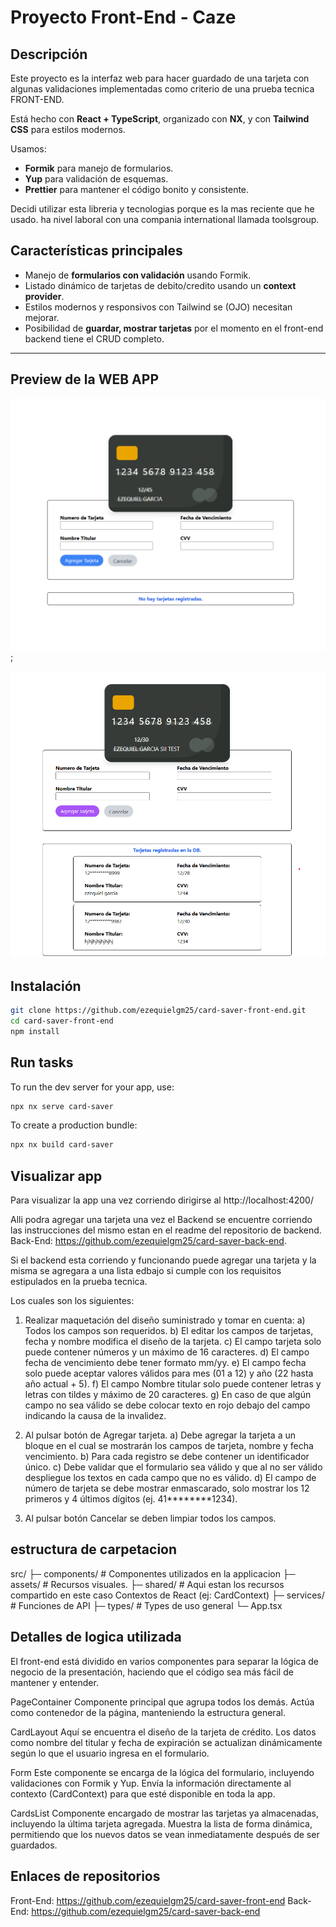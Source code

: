 # Proyecto Front-End - Caze

## Descripción

Este proyecto es la interfaz web para hacer guardado de una tarjeta con algunas validaciones implementadas como criterio de una prueba tecnica FRONT-END.

Está hecho con **React + TypeScript**, organizado con **NX**, y con **Tailwind CSS** para estilos modernos.

Usamos:

- **Formik** para manejo de formularios.
- **Yup** para validación de esquemas.
- **Prettier** para mantener el código bonito y consistente.

Decidi utilizar esta libreria y tecnologias porque es la mas reciente que he usado. ha nivel laboral con una compania international llamada toolsgroup.

## Características principales

- Manejo de **formularios con validación** usando Formik.
- Listado dinámico de tarjetas de debito/credito usando un **context provider**.
- Estilos modernos y responsivos con Tailwind se (OJO) necesitan mejorar.
- Posibilidad de **guardar, mostrar tarjetas** por el momento en el front-end backend tiene el CRUD completo.

---

## Preview de la WEB APP

![Sin Tarjetas](./documentation-assets/empty-list-state.png);

![Con Tarjetas](./documentation-assets/cards-on-list.png)

## Instalación

```bash
git clone https://github.com/ezequielgm25/card-saver-front-end.git
cd card-saver-front-end
npm install
```

## Run tasks

To run the dev server for your app, use:

```sh
npx nx serve card-saver
```

To create a production bundle:

```sh
npx nx build card-saver
```

## Visualizar app

Para visualizar la app una vez corriendo dirigirse al http://localhost:4200/

Alli podra agregar una tarjeta una vez el Backend se encuentre corriendo las instrucciones del mismo estan en el readme del repositorio de backend.
Back-End: https://github.com/ezequielgm25/card-saver-back-end.

Si el backend esta corriendo y funcionando puede agregar una tarjeta y la misma se agregara a una lista edbajo si cumple con los requisitos estipulados en la prueba tecnica.

Los cuales son los siguientes:

1. Realizar maquetación del diseño suministrado y tomar en cuenta:
   a) Todos los campos son requeridos.
   b) El editar los campos de tarjetas, fecha y nombre modifica el diseño de la tarjeta.
   c) El campo tarjeta solo puede contener números y un máximo de 16 caracteres.
   d) El campo fecha de vencimiento debe tener formato mm/yy.
   e) El campo fecha solo puede aceptar valores válidos para mes (01 a 12) y año (22
   hasta año actual + 5).
   f) El campo Nombre titular solo puede contener letras y letras con tildes y máximo
   de 20 caracteres.
   g) En caso de que algún campo no sea válido se debe colocar texto en rojo debajo
   del campo indicando la causa de la invalidez.

2. Al pulsar botón de Agregar tarjeta.
   a) Debe agregar la tarjeta a un bloque en el cual se mostrarán los campos de
   tarjeta, nombre y fecha vencimiento.
   b) Para cada registro se debe contener un identificador único.
   c) Debe validar que el formulario sea válido y que al no ser válido despliegue los
   textos en cada campo que no es válido.
   d) El campo de número de tarjeta se debe mostrar enmascarado, solo mostrar los
   12 primeros y 4 últimos dígitos (ej. 41**\*\*\*\***1234).

3) Al pulsar botón Cancelar se deben limpiar todos los campos.

## estructura de carpetacion

src/
├─ components/ # Componentes utilizados en la applicacion
├─ assets/ # Recursos visuales.
├─ shared/ # Aqui estan los recursos compartido en este caso Contextos de React (ej: CardContext)
├─ services/ # Funciones de API
├─ types/ # Types de uso general
└─ App.tsx

## Detalles de logica utilizada

El front-end está dividido en varios componentes para separar la lógica de negocio de la presentación, haciendo que el código sea más fácil de mantener y entender.

PageContainer
Componente principal que agrupa todos los demás. Actúa como contenedor de la página, manteniendo la estructura general.

CardLayout
Aquí se encuentra el diseño de la tarjeta de crédito. Los datos como nombre del titular y fecha de expiración se actualizan dinámicamente según lo que el usuario ingresa en el formulario.

Form
Este componente se encarga de la lógica del formulario, incluyendo validaciones con Formik y Yup. Envía la información directamente al contexto (CardContext) para que esté disponible en toda la app.

CardsList
Componente encargado de mostrar las tarjetas ya almacenadas, incluyendo la última tarjeta agregada.
Muestra la lista de forma dinámica, permitiendo que los nuevos datos se vean inmediatamente después de ser guardados.

## Enlaces de repositorios

Front-End: https://github.com/ezequielgm25/card-saver-front-end
Back-End: https://github.com/ezequielgm25/card-saver-back-end
